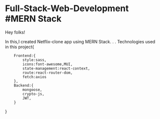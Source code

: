 # Full-Stack-Web-Development #MERN Stack

Hey folks! 

In this,I created Netflix-clone app using MERN Stack.
.
.
Technologies used in this project{

        Frontend:{
            style:sass,
            icons:font-awesome,MUI,
            state-management:react-context,
            route:react-router-dom,
            fetch:axios
        },
        Backend:{
            mongoose,
            crypto-js,
            JWT,
        }

}





